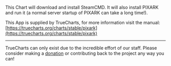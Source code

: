 This Chart will download and install SteamCMD. It will also install PIXARK and run it (a normal server startup of PIXARK can take a long time!).

This App is supplied by TrueCharts, for more information visit the manual: [https://truecharts.org/charts/stable/pixark](https://truecharts.org/charts/stable/pixark)

---

TrueCharts can only exist due to the incredible effort of our staff.
Please consider making a [donation](https://truecharts.org/sponsor) or contributing back to the project any way you can!

